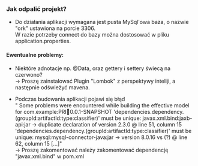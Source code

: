 ### Jak odpalić projekt?

* Do działania aplikacji wymagana jest pusta  MySql'owa baza, o nazwie "ork" ustawiona na porcie 3306.  
W razie potrzeby connect do bazy można dostosować w pliku application.properties. 

#### Ewentualne problemy:  
* Niektóre adnotacje np. @Data, oraz gettery i settery świecą na czerwono?  
-> Proszę zainstalować Plugin "Lombok" z perspektywy inteliji, a następnie odświeżyć mavena. 

* Podczas budowania aplikacji pojawi się błąd  
" Some problems were encountered while building the effective model for com.example:PRI:jar:0.0.1-SNAPSHOT
'dependencies.dependency.(groupId:artifactId:type:classifier)' must be unique: javax.xml.bind:jaxb-api:jar -> duplicate declaration of version 2.3.0 @ line 51, column 15
'dependencies.dependency.(groupId:artifactId:type:classifier)' must be unique: mysql:mysql-connector-java:jar -> version 8.0.16 vs (?) @ line 62, column 15 [...]"  
-> Proszę zakomentować należy zakomentować dependencję "javax.xml.bind" w pom.xml  

